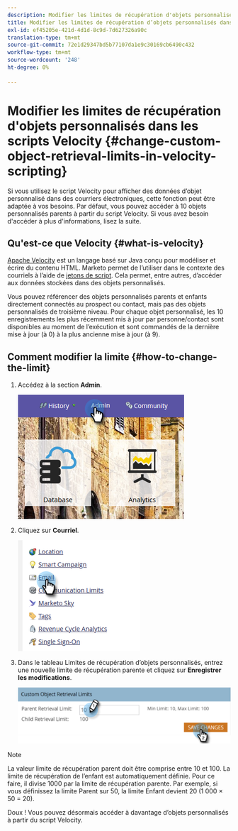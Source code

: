 ```yaml
---
description: Modifier les limites de récupération d'objets personnalisés dans les scripts Velocity - Marketo Docs - Documentation du produit
title: Modifier les limites de récupération d’objets personnalisés dans les scripts Velocity
exl-id: ef45205e-421d-4d1d-8c9d-7d627326a90c
translation-type: tm+mt
source-git-commit: 72e1d29347bd5b77107da1e9c30169cb6490c432
workflow-type: tm+mt
source-wordcount: '248'
ht-degree: 0%

---
```


# Modifier les limites de récupération d&#39;objets personnalisés dans les scripts Velocity {#change-custom-object-retrieval-limits-in-velocity-scripting}

Si vous utilisez le script Velocity pour afficher des données d’objet personnalisé dans des courriers électroniques, cette fonction peut être adaptée à vos besoins. Par défaut, vous pouvez accéder à 10 objets personnalisés parents à partir du script Velocity. Si vous avez besoin d&#39;accéder à plus d&#39;informations, lisez la suite.

## Qu&#39;est-ce que Velocity {#what-is-velocity}

[Apache Velocity](https://velocity.apache.org/) est un langage basé sur Java conçu pour modéliser et écrire du contenu HTML. Marketo permet de l’utiliser dans le contexte des courriels à l’aide de [jetons de script](/help/marketo/product-docs/email-marketing/general/using-tokens/create-an-email-script-token.md). Cela permet, entre autres, d’accéder aux données stockées dans des objets personnalisés.

Vous pouvez référencer des objets personnalisés parents et enfants directement connectés au prospect ou contact, mais pas des objets personnalisés de troisième niveau. Pour chaque objet personnalisé, les 10 enregistrements les plus récemment mis à jour par personne/contact sont disponibles au moment de l’exécution et sont commandés de la dernière mise à jour (à 0) à la plus ancienne mise à jour (à 9).

## Comment modifier la limite {#how-to-change-the-limit}

1. Accédez à la section **Admin**.

   ![](assets/change-custom-object-retrieval-limits-in-velocity-scripting-1.png)

1. Cliquez sur **Courriel**.

   ![](assets/change-custom-object-retrieval-limits-in-velocity-scripting-2.png)

1. Dans le tableau Limites de récupération d’objets personnalisés, entrez une nouvelle limite de récupération parente et cliquez sur **Enregistrer les modifications**.

   ![](assets/change-custom-object-retrieval-limits-in-velocity-scripting-3.png)

>[!NOTE]
>
>La valeur limite de récupération parent doit être comprise entre 10 et 100. La limite de récupération de l’enfant est automatiquement définie. Pour ce faire, il divise 1000 par la limite de récupération parente. Par exemple, si vous définissez la limite Parent sur 50, la limite Enfant devient 20 (1 000 × 50 = 20).

Doux ! Vous pouvez désormais accéder à davantage d’objets personnalisés à partir du script Velocity.
